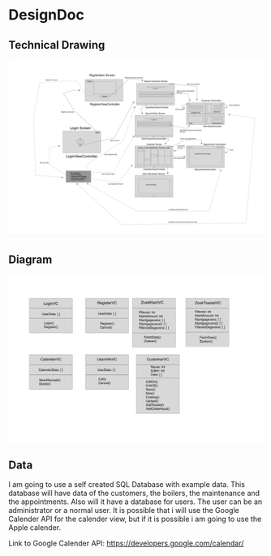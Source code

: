 #  DesignDoc
## Technical Drawing
![Technical Drawing](Pictures/TechDraw.png)

## Diagram
![Diagram](Pictures/Diagram.png)

## Data
I am going to use a self created SQL Database with example data. This database will have data of the customers, the boilers, the maintenance and the appointments. Also will it have a database for users. The user can be an administrator or a normal user.
It is possible that i will use the Google Calender API for the calender view, but if it is possible i am going to use the Apple calender.

Link to Google Calender API: https://developers.google.com/calendar/ 

